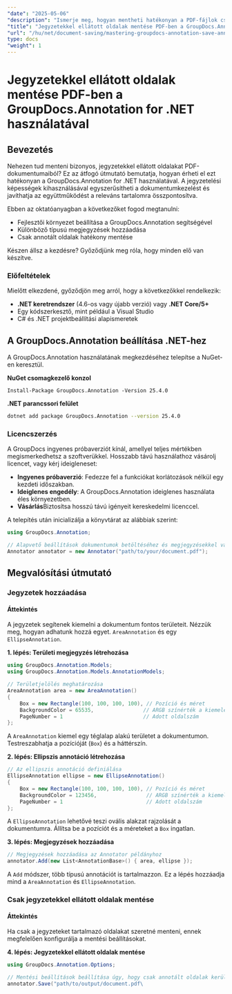 ```yaml
---
"date": "2025-05-06"
"description": "Ismerje meg, hogyan mentheti hatékonyan a PDF-fájlok csak annotált oldalait a .NET-hez készült GroupDocs.Annotation segítségével. Fejlessze a dokumentumkezelést és az együttműködést ezzel a részletes útmutatóval."
"title": "Jegyzetekkel ellátott oldalak mentése PDF-ben a GroupDocs.Annotation for .NET használatával"
"url": "/hu/net/document-saving/mastering-groupdocs-annotation-save-annotated-pdf-pages/"
type: docs
"weight": 1
---
```


# Jegyzetekkel ellátott oldalak mentése PDF-ben a GroupDocs.Annotation for .NET használatával

## Bevezetés

Nehezen tud menteni bizonyos, jegyzetekkel ellátott oldalakat PDF-dokumentumaiból? Ez az átfogó útmutató bemutatja, hogyan érheti el ezt hatékonyan a GroupDocs.Annotation for .NET használatával. A jegyzetelési képességek kihasználásával egyszerűsítheti a dokumentumkezelést és javíthatja az együttműködést a releváns tartalomra összpontosítva.

Ebben az oktatóanyagban a következőket fogod megtanulni:
- Fejlesztői környezet beállítása a GroupDocs.Annotation segítségével
- Különböző típusú megjegyzések hozzáadása
- Csak annotált oldalak hatékony mentése

Készen állsz a kezdésre? Győződjünk meg róla, hogy minden elő van készítve.

### Előfeltételek

Mielőtt elkezdené, győződjön meg arról, hogy a következőkkel rendelkezik:
- **.NET keretrendszer** (4.6-os vagy újabb verzió) vagy **.NET Core/5+**
- Egy kódszerkesztő, mint például a Visual Studio
- C# és .NET projektbeállítási alapismeretek

## A GroupDocs.Annotation beállítása .NET-hez

A GroupDocs.Annotation használatának megkezdéséhez telepítse a NuGet-en keresztül.

**NuGet csomagkezelő konzol**

```plaintext
Install-Package GroupDocs.Annotation -Version 25.4.0
```

**\.NET parancssori felület**

```bash
dotnet add package GroupDocs.Annotation --version 25.4.0
```

### Licencszerzés

A GroupDocs ingyenes próbaverziót kínál, amellyel teljes mértékben megismerkedhetsz a szoftverükkel. Hosszabb távú használathoz vásárolj licencet, vagy kérj ideigleneset:
- **Ingyenes próbaverzió**: Fedezze fel a funkciókat korlátozások nélkül egy kezdeti időszakban.
- **Ideiglenes engedély**: A GroupDocs.Annotation ideiglenes használata éles környezetben.
- **Vásárlás**Biztosítsa hosszú távú igényeit kereskedelmi licenccel.

A telepítés után inicializálja a könyvtárat az alábbiak szerint:

```csharp
using GroupDocs.Annotation;

// Alapvető beállítások dokumentumok betöltéséhez és megjegyzésekkel való ellátásához
Annotator annotator = new Annotator("path/to/your/document.pdf");
```

## Megvalósítási útmutató

### Jegyzetek hozzáadása

#### Áttekintés

A jegyzetek segítenek kiemelni a dokumentum fontos területeit. Nézzük meg, hogyan adhatunk hozzá egyet. `AreaAnnotation` és egy `EllipseAnnotation`.

**1. lépés: Területi megjegyzés létrehozása**

```csharp
using GroupDocs.Annotation.Models;
using GroupDocs.Annotation.Models.AnnotationModels;

// Területjelölés meghatározása
AreaAnnotation area = new AreaAnnotation()
{
    Box = new Rectangle(100, 100, 100, 100), // Pozíció és méret
    BackgroundColor = 65535,                // ARGB színérték a kiemeléshez
    PageNumber = 1                          // Adott oldalszám
};
```

A `AreaAnnotation` kiemel egy téglalap alakú területet a dokumentumon. Testreszabhatja a pozícióját (`Box`) és a háttérszín.

**2. lépés: Ellipszis annotáció létrehozása**

```csharp
// Az ellipszis annotáció definiálása
EllipseAnnotation ellipse = new EllipseAnnotation()
{
    Box = new Rectangle(100, 100, 100, 100), // Pozíció és méret
    BackgroundColor = 123456,                // ARGB színérték a kiemeléshez
    PageNumber = 1                           // Adott oldalszám
};
```

A `EllipseAnnotation` lehetővé teszi ovális alakzat rajzolását a dokumentumra. Állítsa be a pozíciót és a méreteket a `Box` ingatlan.

**3. lépés: Megjegyzések hozzáadása**

```csharp
// Megjegyzések hozzáadása az Annotator példányhoz
annotator.Add(new List<AnnotationBase>() { area, ellipse });
```

A `Add` módszer, több típusú annotációt is tartalmazzon. Ez a lépés hozzáadja mind a `AreaAnnotation` és `EllipseAnnotation`.

### Csak jegyzetekkel ellátott oldalak mentése

#### Áttekintés

Ha csak a jegyzeteket tartalmazó oldalakat szeretné menteni, ennek megfelelően konfigurálja a mentési beállításokat.

**4. lépés: Jegyzetekkel ellátott oldalak mentése**

```csharp
using GroupDocs.Annotation.Options;

// Mentési beállítások beállítása úgy, hogy csak annotált oldalak kerüljenek mentésre
annotator.Save("path/to/output/document.pdf\